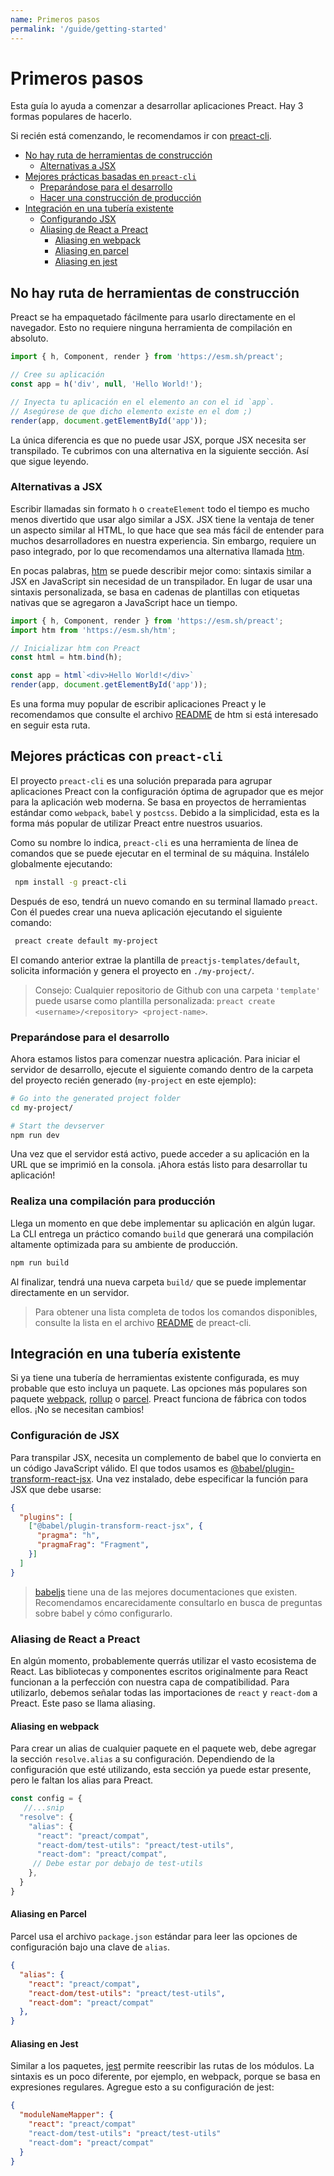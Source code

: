 ```yaml
---
name: Primeros pasos
permalink: '/guide/getting-started'
---
```


# Primeros pasos

Esta guía lo ayuda a comenzar a desarrollar aplicaciones Preact. Hay 3 formas populares de hacerlo.


Si recién está comenzando, le recomendamos ir con [preact-cli](#best-practices-powered-with-preact-cli).


+ [No hay ruta de herramientas de construcción](#no-build-tools-route)
	+ [Alternativas a JSX](#alternatives-to-jsx)
+ [Mejores prácticas basadas en `preact-cli`](#best-practices-powered-with-preact-cli)
	+ [Preparándose para el desarrollo](#getting-ready-for-development)
	+ [Hacer una construcción de producción](#making-a-production-build)
+ [Integración en una tubería existente](#integrating-into-an-existing-pipeline)
	+ [Configurando JSX](#setting-up-jsx)
	+ [Aliasing de React a Preact](#aliasing-react-to-preact)
		+ [Aliasing en webpack](#aliasing-in-webpack)
		+ [Aliasing en parcel](#aliasing-in-parcel)
		+ [Aliasing en jest](#aliasing-in-jest)



## No hay ruta de herramientas de construcción

Preact se ha empaquetado fácilmente para usarlo directamente en el navegador. Esto no requiere ninguna herramienta de compilación en absoluto.


```js
import { h, Component, render } from 'https://esm.sh/preact';

// Cree su aplicación
const app = h('div', null, 'Hello World!');

// Inyecta tu aplicación en el elemento an con el id `app`.
// Asegúrese de que dicho elemento existe en el dom ;)
render(app, document.getElementById('app'));
```

La única diferencia es que no puede usar JSX, porque JSX necesita ser transpilado. Te cubrimos con una alternativa en la siguiente sección. Así que sigue leyendo.


### Alternativas a JSX 

Escribir llamadas sin formato `h` o `createElement` todo el tiempo es mucho menos divertido que usar algo similar a JSX. JSX tiene la ventaja de tener un aspecto similar al HTML, lo que hace que sea más fácil de entender para muchos desarrolladores en nuestra experiencia. Sin embargo, requiere un paso integrado, por lo que recomendamos una alternativa llamada [htm](https://github.com/developit/htm). 

En pocas palabras, [htm](https://github.com/developit/htm) se puede describir mejor como: sintaxis similar a JSX en JavaScript sin necesidad de un transpilador. En lugar de usar una sintaxis personalizada, se basa en cadenas de plantillas con etiquetas nativas que se agregaron a JavaScript hace un tiempo.

```js
import { h, Component, render } from 'https://esm.sh/preact';
import htm from 'https://esm.sh/htm';

// Inicializar htm con Preact
const html = htm.bind(h);

const app = html`<div>Hello World!</div>`
render(app, document.getElementById('app'));
```
Es una forma muy popular de escribir aplicaciones Preact y le recomendamos que consulte el archivo [README](https://github.com/developit/htm) de htm si está interesado en seguir esta ruta.


## Mejores prácticas con `preact-cli`

El proyecto `preact-cli` es una solución preparada para agrupar aplicaciones Preact con la configuración óptima de agrupador que es mejor para la aplicación web moderna. Se basa en proyectos de herramientas estándar como `webpack`, `babel` y `postcss`. Debido a la simplicidad, esta es la forma más popular de utilizar Preact entre nuestros usuarios.

Como su nombre lo indica, `preact-cli` es una herramienta de línea de comandos que se puede ejecutar en el terminal de su máquina. Instálelo globalmente ejecutando:

```bash
 npm install -g preact-cli
```

Después de eso, tendrá un nuevo comando en su terminal llamado `preact`. Con él puedes crear una nueva aplicación ejecutando el siguiente comando:

```bash
 preact create default my-project
```

El comando anterior extrae la plantilla de `preactjs-templates/default`, solicita información y genera el proyecto en `./my-project/`.

> Consejo: Cualquier repositorio de Github con una carpeta `'template'` puede usarse como plantilla personalizada: 
`preact create <username>/<repository> <project-name>`.



### Preparándose para el desarrollo

Ahora estamos listos para comenzar nuestra aplicación. Para iniciar el servidor de desarrollo, ejecute el siguiente comando dentro de la carpeta del proyecto recién generado (`my-project` en este ejemplo):

```bash
# Go into the generated project folder
cd my-project/

# Start the devserver
npm run dev
```

Una vez que el servidor está activo, puede acceder a su aplicación en la URL que se imprimió en la consola. ¡Ahora estás listo para desarrollar tu aplicación!


### Realiza una compilación para producción 

Llega un momento en que debe implementar su aplicación en algún lugar. La CLI entrega un práctico comando `build` que generará una compilación altamente optimizada para su ambiente de producción.

```bash
npm run build
```

Al finalizar, tendrá una nueva carpeta `build/` que se puede implementar directamente en un servidor.

> Para obtener una lista completa de todos los comandos disponibles, consulte la lista en el archivo [README](https://github.com/preactjs/preact-cli#cli-options) de preact-cli.


## Integración en una tubería existente

Si ya tiene una tubería de herramientas existente configurada, es muy probable que esto incluya un paquete. Las opciones más populares son paquete [webpack](https://webpack.js.org/), [rollup](https://rollupjs.org/) o [parcel](https://parceljs.org/). Preact funciona de fábrica con todos ellos. ¡No se necesitan cambios!



### Configuración de JSX 

Para transpilar JSX, necesita un complemento de babel que lo convierta en un código JavaScript válido. 
El que todos usamos es [@babel/plugin-transform-react-jsx](https://webpack.js.org/). Una vez instalado, debe especificar la función para JSX que debe usarse:


```json
{
  "plugins": [
    ["@babel/plugin-transform-react-jsx", {
      "pragma": "h",
      "pragmaFrag": "Fragment",
    }]
  ]
}
```


> [babeljs](https://babeljs.io/) tiene una de las mejores documentaciones que existen. Recomendamos encarecidamente consultarlo en busca de preguntas sobre babel y cómo configurarlo.


### Aliasing de React a Preact

En algún momento, probablemente querrás utilizar el vasto ecosistema de React. Las bibliotecas y componentes escritos originalmente para React funcionan a la perfección con nuestra capa de compatibilidad. Para utilizarlo, debemos señalar todas las importaciones de `react` y `react-dom` a Preact. Este paso se llama aliasing.


#### Aliasing en webpack

Para crear un alias de cualquier paquete en el paquete web, debe agregar la sección `resolve.alias` a su configuración. Dependiendo de la configuración que esté utilizando, esta sección ya puede estar presente, pero le faltan los alias para Preact.

```js
const config = { 
   //...snip
  "resolve": { 
    "alias": { 
      "react": "preact/compat",
      "react-dom/test-utils": "preact/test-utils",
      "react-dom": "preact/compat",
     // Debe estar por debajo de test-utils
    },
  }
}
```
#### Aliasing en Parcel

Parcel usa el archivo `package.json` estándar para leer las opciones de configuración bajo una clave de `alias`.

```json
{
  "alias": {
    "react": "preact/compat",
    "react-dom/test-utils": "preact/test-utils",
    "react-dom": "preact/compat"
  },
}
```

#### Aliasing en Jest

Similar a los paquetes, [jest](https://jestjs.io/) permite reescribir las rutas de los módulos. La sintaxis es un poco diferente, por ejemplo, en webpack, porque se basa en expresiones regulares. Agregue esto a su configuración de jest:

```json
{
  "moduleNameMapper": {
    "react": "preact/compat"
    "react-dom/test-utils": "preact/test-utils"
    "react-dom": "preact/compat"
  }
}
```

